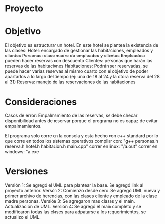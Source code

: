 # Proyecto

# Objetivo 
El objetivo es estructurar un hotel. En este hotel se plantea la existencia de las clases:
Hotel: encargado de gestionar las habitaciones, empleados y clientes
Personas: clase madre de empleados y clientes
Empleados: pueden hacer reservas con descuento
Clientes: personas que harán las reservas de las habitaciones
Habitaciones: Podrán ser reservadas, se puede hacer varias reservas al mismo cuarto con el objetivo de poder apartarlos a lo largo del tiempo (ej: una de 18 al 24 y la otora reserva del 28 al 31)
Reserva: manejo de las reservaciones de las habitaciones

# Consideraciones
Casos de error: Empalmamiento de las reservas, se debe checar disponibilidad antes de reservar porque el programa no es capaz de evitar empalmamientos.

El programa solo corre en la consola y esta hecho con c++ standard por lo que corre en todos los sistemas operativos
compilar con: "g++ personas.h reserva.h hotel.h habitacion.h main.cpp"
correr en linux: "/a.out"
correr en windows: "a.exe

# Versiones
Versión 1: Se agregó el UML para plantear la base. Se agregó link al proyecto anterior.
Versón 2: Comienzo desde cero. Se agregó UML nueva y primer archivo de herencias, con las clases cliente y empleado de la clase madre personas.
Versión 3: Se agregaron mas clases y el main. Actualización de UML.
Versión 4: Se agregó el main completo y se modificaron todas las clases para adpatarse a los requerimientos, se actualizo el UML.
